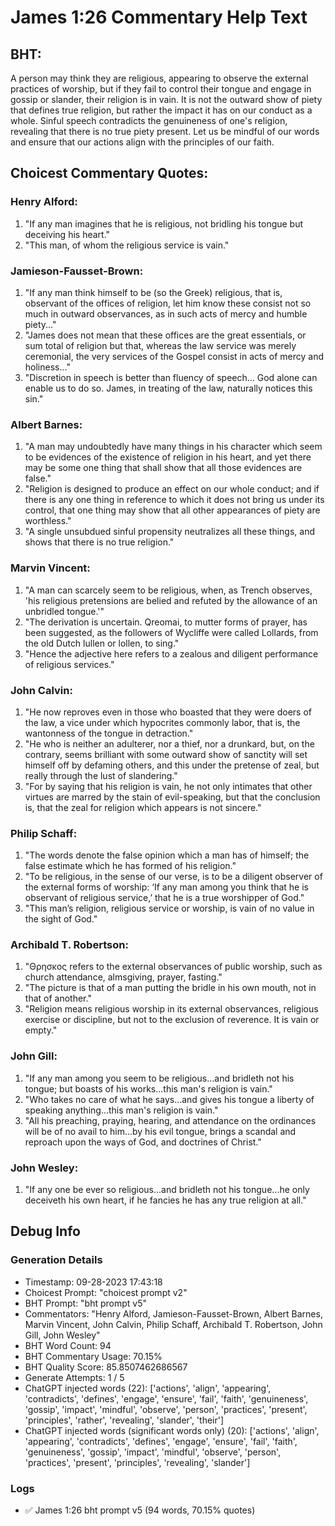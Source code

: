 # James 1:26 Commentary Help Text

## BHT:
A person may think they are religious, appearing to observe the external practices of worship, but if they fail to control their tongue and engage in gossip or slander, their religion is in vain. It is not the outward show of piety that defines true religion, but rather the impact it has on our conduct as a whole. Sinful speech contradicts the genuineness of one's religion, revealing that there is no true piety present. Let us be mindful of our words and ensure that our actions align with the principles of our faith.

## Choicest Commentary Quotes:
### Henry Alford:
1. "If any man imagines that he is religious, not bridling his tongue but deceiving his heart."
2. "This man, of whom the religious service is vain."

### Jamieson-Fausset-Brown:
1. "If any man think himself to be (so the Greek) religious, that is, observant of the offices of religion, let him know these consist not so much in outward observances, as in such acts of mercy and humble piety..."
2. "James does not mean that these offices are the great essentials, or sum total of religion but that, whereas the law service was merely ceremonial, the very services of the Gospel consist in acts of mercy and holiness..."
3. "Discretion in speech is better than fluency of speech... God alone can enable us to do so. James, in treating of the law, naturally notices this sin."

### Albert Barnes:
1. "A man may undoubtedly have many things in his character which seem to be evidences of the existence of religion in his heart, and yet there may be some one thing that shall show that all those evidences are false."
2. "Religion is designed to produce an effect on our whole conduct; and if there is any one thing in reference to which it does not bring us under its control, that one thing may show that all other appearances of piety are worthless."
3. "A single unsubdued sinful propensity neutralizes all these things, and shows that there is no true religion."

### Marvin Vincent:
1. "A man can scarcely seem to be religious, when, as Trench observes, 'his religious pretensions are belied and refuted by the allowance of an unbridled tongue.'" 
2. "The derivation is uncertain. Qreomai, to mutter forms of prayer, has been suggested, as the followers of Wycliffe were called Lollards, from the old Dutch lullen or lollen, to sing."
3. "Hence the adjective here refers to a zealous and diligent performance of religious services."

### John Calvin:
1. "He now reproves even in those who boasted that they were doers of the law, a vice under which hypocrites commonly labor, that is, the wantonness of the tongue in detraction."
2. "He who is neither an adulterer, nor a thief, nor a drunkard, but, on the contrary, seems brilliant with some outward show of sanctity will set himself off by defaming others, and this under the pretense of zeal, but really through the lust of slandering."
3. "For by saying that his religion is vain, he not only intimates that other virtues are marred by the stain of evil-speaking, but that the conclusion is, that the zeal for religion which appears is not sincere."

### Philip Schaff:
1. "The words denote the false opinion which a man has of himself; the false estimate which he has formed of his religion." 
2. "To be religious, in the sense of our verse, is to be a diligent observer of the external forms of worship: ‘If any man among you think that he is observant of religious service,’ that he is a true worshipper of God." 
3. "This man’s religion, religious service or worship,  is vain  of no value in the sight of God."

### Archibald T. Robertson:
1. "Θρησκος refers to the external observances of public worship, such as church attendance, almsgiving, prayer, fasting."
2. "The picture is that of a man putting the bridle in his own mouth, not in that of another."
3. "Religion means religious worship in its external observances, religious exercise or discipline, but not to the exclusion of reverence. It is vain or empty."

### John Gill:
1. "If any man among you seem to be religious...and bridleth not his tongue; but boasts of his works...this man's religion is vain."
2. "Who takes no care of what he says...and gives his tongue a liberty of speaking anything...this man's religion is vain."
3. "All his preaching, praying, hearing, and attendance on the ordinances will be of no avail to him...by his evil tongue, brings a scandal and reproach upon the ways of God, and doctrines of Christ."

### John Wesley:
1. "If any one be ever so religious...and bridleth not his tongue...he only deceiveth his own heart, if he fancies he has any true religion at all."


## Debug Info
### Generation Details
- Timestamp: 09-28-2023 17:43:18
- Choicest Prompt: "choicest prompt v2"
- BHT Prompt: "bht prompt v5"
- Commentators: "Henry Alford, Jamieson-Fausset-Brown, Albert Barnes, Marvin Vincent, John Calvin, Philip Schaff, Archibald T. Robertson, John Gill, John Wesley"
- BHT Word Count: 94
- BHT Commentary Usage: 70.15%
- BHT Quality Score: 85.8507462686567
- Generate Attempts: 1 / 5
- ChatGPT injected words (22):
	['actions', 'align', 'appearing', 'contradicts', 'defines', 'engage', 'ensure', 'fail', 'faith', 'genuineness', 'gossip', 'impact', 'mindful', 'observe', 'person', 'practices', 'present', 'principles', 'rather', 'revealing', 'slander', 'their']
- ChatGPT injected words (significant words only) (20):
	['actions', 'align', 'appearing', 'contradicts', 'defines', 'engage', 'ensure', 'fail', 'faith', 'genuineness', 'gossip', 'impact', 'mindful', 'observe', 'person', 'practices', 'present', 'principles', 'revealing', 'slander']

### Logs
- ✅ James 1:26 bht prompt v5 (94 words, 70.15% quotes)